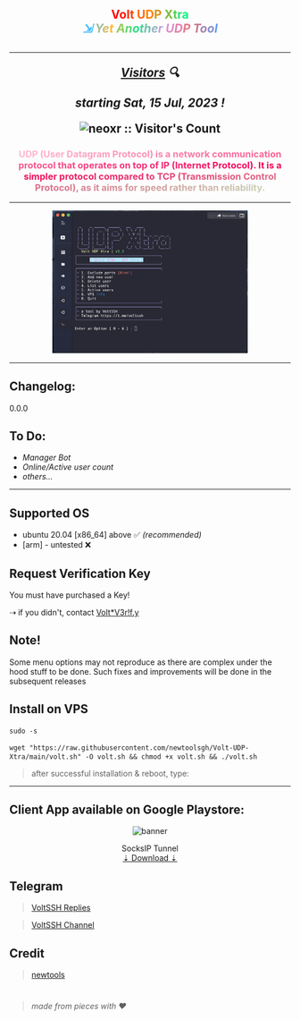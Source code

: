 <h2 align="center"><div><span style="color: #ff0000">V</span><span style="color: #ff1500">o</span><span style="color: #ff2a00">l</span><span style="color: #ff4000">t</span><span style="color: #ff5500"> </span><span style="color: #ff6a00">U</span><span style="color: #ff7f00">D</span><span style="color: #d59315">P</span><span style="color: #aaa72a"> </span><span style="color: #80bb40">X</span><span style="color: #55d055">t</span><span style="color: #2be46a">r</span><span style="color: #00f87f">a</span><br><i><span style="color: #42bcff">⇲</span><span style="color: #71bccd"> </span><span style="color: #a1bc9a">Y</span><span style="color: #d0bb68">e</span><span style="color: #ffbb35">t</span><span style="color: #cac44a"> </span><span style="color: #95cd5f">A</span><span style="color: #60d673">n</span><span style="color: #2bdf88">o</span><span style="color: #4fd19c">t</span><span style="color: #73c2b0">h</span><span style="color: #98b4c4">e</span><span style="color: #bca5d8">r</span><span style="color: #e097ec"> </span><span style="color: #e18dcc">U</span><span style="color: #e382ad">D</span><span style="color: #e4788d">P</span><span style="color: #e56d6d"> </span><span style="color: #c5788e">T</span><span style="color: #a584af">o</span><span style="color: #858fcf">o</span><span style="color: #659af0">l</span></i></div><h2>

----
<p align="center"><i><u>Visitors</u> 🔍</i></p>

<p align="center"><i>starting Sat, 15 Jul, 2023 !</i></p>
<p align="center"><img src="https://profile-counter.glitch.me/{newtoolsgh}/count.svg" alt="neoxr :: Visitor's Count" /></p>


<h3 align="center"><div><span style="color: #ffbad2"></span><span style="color: #ffb8d1"><b></span><span style="color: #ffb7d0">U</span><span style="color: #ffb5cf">D</span><span style="color: #ffb4ce">P</span><span style="color: #feb2cd"> </span><span style="color: #feb1cc">(</span><span style="color: #feafcb">U</span><span style="color: #feadca">s</span><span style="color: #feacc9">e</span><span style="color: #feaac7">r</span><span style="color: #fea9c6"> </span><span style="color: #fea7c5">D</span><span style="color: #fea6c4">a</span><span style="color: #fda4c3">t</span><span style="color: #fda2c2">a</span><span style="color: #fda1c1">g</span><span style="color: #fd9fc0">r</span><span style="color: #fd9ebf">a</span><span style="color: #fd9cbe">m</span><span style="color: #fd9abd"> </span><span style="color: #fd99bc">P</span><span style="color: #fd97bb">r</span><span style="color: #fc96ba">o</span><span style="color: #fc94b9">t</span><span style="color: #fc93b8">o</span><span style="color: #fc91b7">c</span><span style="color: #fc8fb6">o</span><span style="color: #fc8eb5">l</span><span style="color: #fc8cb4">)</span><span style="color: #fc8bb2"></span><span style="color: #fc89b1"></b></span><span style="color: #fb88b0"> </span><span style="color: #fb86af">i</span><span style="color: #fb84ae">s</span><span style="color: #fb83ad"> </span><span style="color: #fb81ac">a</span><span style="color: #fb80ab"> </span><span style="color: #fb7eaa">n</span><span style="color: #fb7da9">e</span><span style="color: #fb7ba8">t</span><span style="color: #fa79a7">w</span><span style="color: #fa78a6">o</span><span style="color: #fa76a5">r</span><span style="color: #fa75a4">k</span><span style="color: #fa73a3"> </span><span style="color: #fa71a2">c</span><span style="color: #fa70a1">o</span><span style="color: #fa6ea0">m</span><span style="color: #fa6d9f">m</span><span style="color: #f96b9d">u</span><span style="color: #f96a9c">n</span><span style="color: #f9689b">i</span><span style="color: #f9669a">c</span><span style="color: #f96599">a</span><span style="color: #f96398">t</span><span style="color: #f96297">i</span><span style="color: #f96096">o</span><span style="color: #f95f95">n</span><span style="color: #f85d94"> </span><span style="color: #f85b93">p</span><span style="color: #f85a92">r</span><span style="color: #f85891">o</span><span style="color: #f85790">t</span><span style="color: #f8558f">o</span><span style="color: #f8548e">c</span><span style="color: #f8528d">o</span><span style="color: #f8508c">l</span><span style="color: #f84f8b"> </span><span style="color: #f74d89">t</span><span style="color: #f74c88">h</span><span style="color: #f74a87">a</span><span style="color: #f74986">t</span><span style="color: #f74785"> </span><span style="color: #f74584">o</span><span style="color: #f74483">p</span><span style="color: #f74282">e</span><span style="color: #f74181">r</span><span style="color: #f63f80">a</span><span style="color: #f63d7f">t</span><span style="color: #f63c7e">e</span><span style="color: #f63a7d">s</span><span style="color: #f6397c"> </span><span style="color: #f6377b">o</span><span style="color: #f6367a">n</span><span style="color: #f63479"> </span><span style="color: #f63278">t</span><span style="color: #f53177">o</span><span style="color: #f52f76">p</span><span style="color: #f52e74"> </span><span style="color: #f52c73">o</span><span style="color: #f52b72">f</span><span style="color: #f52971"> </span><span style="color: #f52770">I</span><span style="color: #f5266f">P</span><span style="color: #f5246e"> </span><span style="color: #f4236d">(</span><span style="color: #f4216c">I</span><span style="color: #f4206b">n</span><span style="color: #f41e6a">t</span><span style="color: #f41c69">e</span><span style="color: #f41b68">r</span><span style="color: #f41967">n</span><span style="color: #f41866">e</span><span style="color: #f41665">t</span><span style="color: #f31464"> </span><span style="color: #f31363">P</span><span style="color: #f31162">r</span><span style="color: #f31061">o</span><span style="color: #f30e5f">t</span><span style="color: #f30d5e">o</span><span style="color: #f30b5d">c</span><span style="color: #f3095c">o</span><span style="color: #f3085b">l</span><span style="color: #f2065a">)</span><span style="color: #f20559">.</span><span style="color: #f20358"> </span><span style="color: #f20257">I</span><span style="color: #f20056">t</span><span style="color: #f20257"> </span><span style="color: #f10458">i</span><span style="color: #f10558">s</span><span style="color: #f10759"> </span><span style="color: #f0095a">a</span><span style="color: #f00b5b"> </span><span style="color: #ef0c5c">s</span><span style="color: #ef0e5c">i</span><span style="color: #ef105d">m</span><span style="color: #ee125e">p</span><span style="color: #ee135f">l</span><span style="color: #ee1560">e</span><span style="color: #ed1760">r</span><span style="color: #ed1961"> </span><span style="color: #ed1b62">p</span><span style="color: #ec1c63">r</span><span style="color: #ec1e64">o</span><span style="color: #ec2064">t</span><span style="color: #eb2265">o</span><span style="color: #eb2366">c</span><span style="color: #ea2567">o</span><span style="color: #ea2768">l</span><span style="color: #ea2968"> </span><span style="color: #e92a69">c</span><span style="color: #e92c6a">o</span><span style="color: #e92e6b">m</span><span style="color: #e8306c">p</span><span style="color: #e8326c">a</span><span style="color: #e8336d">r</span><span style="color: #e7356e">e</span><span style="color: #e7376f">d</span><span style="color: #e73970"> </span><span style="color: #e63a71">t</span><span style="color: #e63c71">o</span><span style="color: #e53e72"> </span><span style="color: #e54073">T</span><span style="color: #e54174">C</span><span style="color: #e44375">P</span><span style="color: #e44575"> </span><span style="color: #e44776">(</span><span style="color: #e34977">T</span><span style="color: #e34a78">r</span><span style="color: #e34c79">a</span><span style="color: #e24e79">n</span><span style="color: #e2507a">s</span><span style="color: #e1517b">m</span><span style="color: #e1537c">i</span><span style="color: #e1557d">s</span><span style="color: #e0577d">s</span><span style="color: #e0587e">i</span><span style="color: #e05a7f">o</span><span style="color: #df5c80">n</span><span style="color: #df5e81"> </span><span style="color: #df6081">C</span><span style="color: #de6182">o</span><span style="color: #de6383">n</span><span style="color: #de6584">t</span><span style="color: #dd6785">r</span><span style="color: #dd6885">o</span><span style="color: #dc6a86">l</span><span style="color: #dc6c87"> </span><span style="color: #dc6e88">P</span><span style="color: #db6f89">r</span><span style="color: #db7189">o</span><span style="color: #db738a">t</span><span style="color: #da758b">o</span><span style="color: #da778c">c</span><span style="color: #da788d">o</span><span style="color: #d97a8d">l</span><span style="color: #d97c8e">)</span><span style="color: #d97e8f">,</span><span style="color: #d87f90"> </span><span style="color: #d88191">a</span><span style="color: #d78391">s</span><span style="color: #d78592"> </span><span style="color: #d78693">i</span><span style="color: #d68894">t</span><span style="color: #d68a95"> </span><span style="color: #d68c95">a</span><span style="color: #d58e96">i</span><span style="color: #d58f97">m</span><span style="color: #d59198">s</span><span style="color: #d49399"> </span><span style="color: #d49599">f</span><span style="color: #d3969a">o</span><span style="color: #d3989b">r</span><span style="color: #d39a9c"> </span><span style="color: #d29c9d">s</span><span style="color: #d29d9e">p</span><span style="color: #d29f9e">e</span><span style="color: #d1a19f">e</span><span style="color: #d1a3a0">d</span><span style="color: #d1a5a1"> </span><span style="color: #d0a6a2">r</span><span style="color: #d0a8a2">a</span><span style="color: #d0aaa3">t</span><span style="color: #cfaca4">h</span><span style="color: #cfada5">e</span><span style="color: #ceafa6">r</span><span style="color: #ceb1a6"> </span><span style="color: #ceb3a7">t</span><span style="color: #cdb4a8">h</span><span style="color: #cdb6a9">a</span><span style="color: #cdb8aa">n</span><span style="color: #ccbaaa"> </span><span style="color: #ccbcab">r</span><span style="color: #ccbdac">e</span><span style="color: #cbbfad">l</span><span style="color: #cbc1ae">i</span><span style="color: #cbc3ae">a</span><span style="color: #cac4af">b</span><span style="color: #cac6b0">i</span><span style="color: #c9c8b1">l</span><span style="color: #c9cab2">i</span><span style="color: #c9cbb2">t</span><span style="color: #c8cdb3">y</span><span style="color: #c8cfb4">.</span></div></h3>


---
<center><img src="https://raw.githubusercontent.com/newtoolsgh/Volt-UDP-Xtra/main/etc/UDPXtra/banner.png" alt="banner" width="350"/></center>

---
## Changelog: 
0.0.0
## To Do:
- _Manager Bot_
- _Online/Active user count_
- _others..._

---

## Supported OS
- ubuntu 20.04 [x86_64] above ✅ _(recommended)_
- [arm] - untested ❌

## Request Verification Key
You must have purchased a Key!

⇢ if you didn't, contact [Volt*V3r!f.y](https://t.me/voltverifybot)

## Note!
Some menu options may not reproduce as there are complex under the hood stuff to be done.
Such fixes and improvements will be done in the subsequent releases

## Install on VPS
```
sudo -s
``` 
```
wget "https://raw.githubusercontent.com/newtoolsgh/Volt-UDP-Xtra/main/volt.sh" -O volt.sh && chmod +x volt.sh && ./volt.sh
```
> after successful installation & reboot, type:

---
## Client App available on Google Playstore:

<p align="center"><img src="https://play-lh.googleusercontent.com/EJcydUm9JT2yrUiPgGvvkkiQDcdVVI1bmh6upb-W9vhoAMT6EDPgc14aoBvWDYZJbk4=w480-h960-rw" alt="banner" width="100"/></p>

<p align="center">
SocksIP Tunnel<a href="https://play.google.com/store/apps/details?id=com.newtoolsworks.sockstunnel" target="_blank" rel="noreferrer"> <br>⇣ Download ⇣</a>
</p>

## Telegram 
 > [VoltSSH Replies](https://t.me/VoltsshBot)
 
 > [VoltSSH Channel](https://t.me/voltssh)
 

## Credit
 > [newtools](https://t.me/...)

#
  > _made from pieces with ❤️_
#